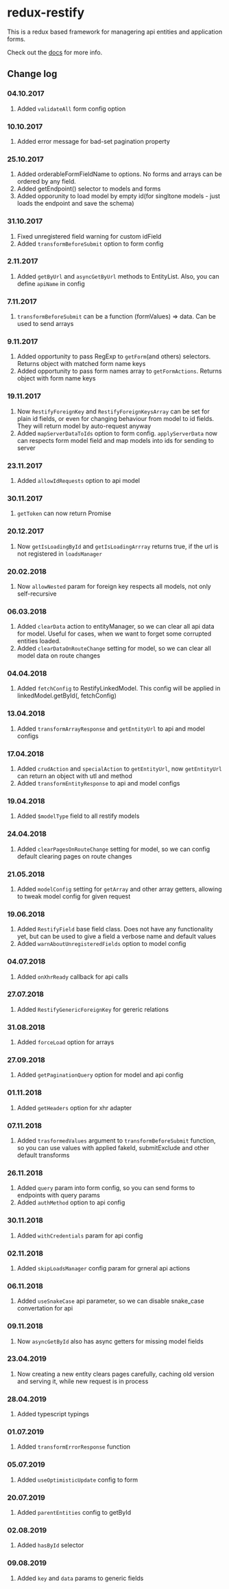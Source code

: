 # redux-restify

This is a redux based framework for managering api entities and application forms.

Check out the [docs](./docs) for more info.

## Change log

### 04.10.2017
 1. Added `validateAll` form config option

### 10.10.2017
 1. Added error message for bad-set pagination property

### 25.10.2017
 1. Added orderableFormFieldName to options. No forms and arrays can be ordered by any field.
 2. Added getEndpoint() selector to models and forms
 3. Added opporunity to load model by empty id(for singltone models - just loads the endpoint and save the schema)

### 31.10.2017
 1. Fixed unregistered field warning for custom idField
 2. Added `transformBeforeSubmit` option to form config

### 2.11.2017
 1. Added `getByUrl` and `asyncGetByUrl` methods to EntityList. Also, you can define `apiName` in config

### 7.11.2017
 1. `transformBeforeSubmit` can be a function (formValues) => data. Can be used to send arrays

### 9.11.2017
 1. Added opportunity to pass RegExp to `getForm`(and others) selectors. Returns object with matched form name keys
 2. Added opportunity to pass form names array to `getFormActions`. Returns object with form name keys

### 19.11.2017
 1. Now `RestifyForeignKey` and `RestifyForeignKeysArray` can be set for plain id fields, or even for changing behaviour from model to id fields. They will return model by auto-request anyway
 2. Added `mapServerDataToIds` option to form config. `applyServerData` now can respects form model field and map models into ids for sending to server

### 23.11.2017
 1. Added `allowIdRequests` option to api model

### 30.11.2017
 1. `getToken` can now return Promise

### 20.12.2017
 1. Now `getIsLoadingById` and `getIsLoadingArrray` returns true, if the url is not registered in `loadsManager`

### 20.02.2018
 1. Now `allowNested` param for foreign key respects all models, not only self-recursive

### 06.03.2018
 1. Added `clearData` action to entityManager, so we can clear all api data for model. Useful for cases, when we want to forget some corrupted entities loaded.
 2. Added `clearDataOnRouteChange` setting for model, so we can clear all model data on route changes

### 04.04.2018
 1. Added `fetchConfig` to RestifyLinkedModel. This config will be applied in linkedModel.getById(<PK>, fetchConfig)

### 13.04.2018
 1. Added `transformArrayResponse` and `getEntityUrl` to api and model configs

### 17.04.2018
 1. Added `crudAction` and `specialAction` to `getEntityUrl`, now `getEntityUrl` can return an object with utl and method
 2. Added `transformEntityResponse` to api and model configs

### 19.04.2018
 1. Added `$modelType` field to all restify models

### 24.04.2018
 1. Added `clearPagesOnRouteChange` setting for model, so we can config default clearing pages on route changes

### 21.05.2018
 1. Added `modelConfig` setting for `getArray` and other array getters, allowing to tweak model config for given request

### 19.06.2018
 1. Added `RestifyField` base field class. Does not have any functionality yet, but can be used to give a field a verbose name and default values
 2. Added `warnAboutUnregisteredFields` option to model config

### 04.07.2018
 1. Added `onXhrReady` callback for api calls

### 27.07.2018
 1. Added `RestifyGenericForeignKey` for gereric relations

### 31.08.2018
 1. Added `forceLoad` option for arrays

### 27.09.2018
 1. Added `getPaginationQuery` option for model and api config

### 01.11.2018
 1. Added `getHeaders` option for xhr adapter

### 07.11.2018
 1. Added `trasformedValues` argument to `transformBeforeSubmit` function, so you can use values with applied fakeId, submitExclude and other default transforms

### 26.11.2018
 1. Added `query` param into form config, so you can send forms to endpoints with query params
 2. Added `authMethod` option to api config

### 30.11.2018
 1. Added `withCredentials` param for api config

### 02.11.2018
 1. Added `skipLoadsManager` config param for grneral api actions

### 06.11.2018
 1. Added `useSnakeCase` api parameter, so we can disable snake_case convertation for api

### 09.11.2018
 1. Now `asyncGetById` also has async getters for missing model fields

### 23.04.2019
 1. Now creating a new entity clears pages carefully, caching old version and serving it, while new request is in process

### 28.04.2019
 1. Added typescript typings

### 01.07.2019
 1. Added `transformErrorResponse` function

### 05.07.2019
 1. Added `useOptimisticUpdate` config to form

### 20.07.2019
 1. Added `parentEntities` config to getById

### 02.08.2019
 1. Added `hasById` selector

### 09.08.2019
 1. Added `key` and `data` params to generic fields

